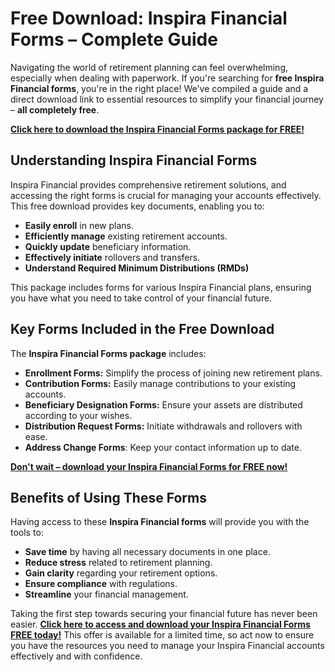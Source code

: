 # Free Download: Inspira Financial Forms – Complete Guide

Navigating the world of retirement planning can feel overwhelming, especially when dealing with paperwork. If you're searching for **free Inspira Financial forms**, you're in the right place! We've compiled a guide and a direct download link to essential resources to simplify your financial journey – **all completely free**.

[**Click here to download the Inspira Financial Forms package for FREE!**](https://udemywork.com/inspira-financial-forms)

## Understanding Inspira Financial Forms

Inspira Financial provides comprehensive retirement solutions, and accessing the right forms is crucial for managing your accounts effectively. This free download provides key documents, enabling you to:

*   **Easily enroll** in new plans.
*   **Efficiently manage** existing retirement accounts.
*   **Quickly update** beneficiary information.
*   **Effectively initiate** rollovers and transfers.
*   **Understand Required Minimum Distributions (RMDs)**

This package includes forms for various Inspira Financial plans, ensuring you have what you need to take control of your financial future.

## Key Forms Included in the Free Download

The **Inspira Financial Forms package** includes:

*   **Enrollment Forms:** Simplify the process of joining new retirement plans.
*   **Contribution Forms:** Easily manage contributions to your existing accounts.
*   **Beneficiary Designation Forms:** Ensure your assets are distributed according to your wishes.
*   **Distribution Request Forms:** Initiate withdrawals and rollovers with ease.
*   **Address Change Forms**: Keep your contact information up to date.

[**Don't wait – download your Inspira Financial Forms for FREE now!**](https://udemywork.com/inspira-financial-forms)

## Benefits of Using These Forms

Having access to these **Inspira Financial forms** will provide you with the tools to:

*   **Save time** by having all necessary documents in one place.
*   **Reduce stress** related to retirement planning.
*   **Gain clarity** regarding your retirement options.
*   **Ensure compliance** with regulations.
*   **Streamline** your financial management.

Taking the first step towards securing your financial future has never been easier. **[Click here to access and download your Inspira Financial Forms FREE today!](https://udemywork.com/inspira-financial-forms)** This offer is available for a limited time, so act now to ensure you have the resources you need to manage your Inspira Financial accounts effectively and with confidence.
